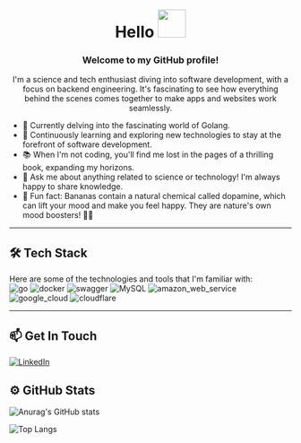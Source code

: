 <div align="center">
  <h1 align="center">Hello <img src="https://media.giphy.com/media/XB9vk8SvbBEHlJJHwz/giphy.gif" width="50"></h1>
  <h3>Welcome to my GitHub profile!</h3>
  <p>
    I'm a science and tech enthusiast diving into software development, with a focus on backend engineering. It's fascinating to see how everything behind the scenes comes together to make apps and websites work seamlessly.
  </p>
</div>

- 🔭 Currently delving into the fascinating world of Golang.
- 🌱 Continuously learning and exploring new technologies to stay at the forefront of software development.
- 📚 When I'm not coding, you'll find me lost in the pages of a thrilling book, expanding my horizons.
- 💬 Ask me about anything related to science or technology! I'm always happy to share knowledge.
- 🎉 Fun fact: Bananas contain a natural chemical called dopamine, which can lift your mood and make you feel happy. They are nature's own mood boosters! 🍌😄

---

## 🛠️ Tech Stack
<div align="left">Here are some of the technologies and tools that I'm familiar with: </div>
<div align="left">
  <img src="https://img.shields.io/badge/Go-00ADD8?style=for-the-badge&logo=go&logoColor=white" alt="go"/>
  <img src="https://img.shields.io/badge/Docker-2496ED?style=for-the-badge&logo=docker&logoColor=white" alt="docker"/>
  <img src="https://img.shields.io/badge/Swagger-85EA2D?style=for-the-badge&logo=swagger&logoColor=white" alt="swagger"/>
  <img src="https://img.shields.io/badge/MySQL-4479A1?style=for-the-badge&logo=mysql&logoColor=white" alt="MySQL"/>
  <img src="https://img.shields.io/badge/Amazon_AWS-232F3E?style=for-the-badge&logo=amazonaws&logoColor=white" alt="amazon_web_service"/>
  <img src="https://img.shields.io/badge/Google_Cloud-4285F4?style=for-the-badge&logo=google-cloud&logoColor=white" alt="google_cloud"/>
  <img src="https://img.shields.io/badge/Cloudflare-F38020?style=for-the-badge&logo=cloudflare&logoColor=white" alt="cloudflare"/>
</div>

---

## 📫 Get In Touch
[![LinkedIn](https://img.shields.io/badge/linkedin-%230077B5.svg?&style=for-the-badge&logo=linkedin&logoColor=white)](https://www.linkedin.com/in/ida-kusumawati/)

## ⚙️ GitHub Stats
![Anurag's GitHub stats](https://github-readme-stats-cn7n-kocwng.vercel.app/api?username=kocwng&count_private=true&show_icons=true&theme=chartreuse-dark)

![Top Langs](https://github-readme-stats-cn7n-kocwng.vercel.app/api/top-langs/?username=kocwng&size_weight=0.5&count_weight=0.5&layout=compact&theme=chartreuse-dark)


<!--
**kocwng/kocwng** is a ✨ _special_ ✨ repository because its `README.md` (this file) appears on your GitHub profile.

Here are some ideas to get you started:

- 🔭 I’m currently working on ...
- 🌱 I’m currently learning ...
- 👯 I’m looking to collaborate on ...
- 🤔 I’m looking for help with ...
- 💬 Ask me about ...
- 📫 How to reach me: ...
- 😄 Pronouns: ...
- ⚡ Fun fact: ...
-->
